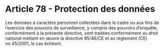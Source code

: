# Article 78 - Protection des données


Les données à caractère personnel collectées dans le cadre ou aux fins de l’exercice des pouvoirs de surveillance, y compris des pouvoirs d’enquête, conformément à la présente directive, sont traitées conformément au droit national mettant en œuvre la directive 95/46/CE et au règlement (CE) no 45/2001, le cas échéant.
